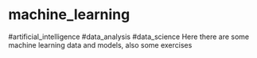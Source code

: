 # machine_learning
#artificial_intelligence
#data_analysis
#data_science
Here there are some machine learning data and models, also some exercises
